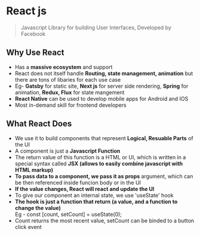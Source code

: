 # React js

> Javascript Library for building User Interfaces, Developed by Facebook

## Why Use React
* Has a **massive ecosystem** and support
* React does not itself handle **Routing, state management, animation** but there are tons of libaries for each use case
* Eg- **Gatsby** for static site, **Next js** for server side rendering, **Spring** for animation, **Redux, Flux** for state mangement
* **React Native** can be used to develop mobile apps for Android and IOS
* Most in-demand skill for frontend developers

## What React Does
* We use it to build components that represent **Logical, Resuable Parts** of the UI
* A component is just a **Javascript Function** 
* The return value of this function is a HTML or UI, which is written in a special syntax called **JSX (allows to easily combine javascript with HTML markup)**
* **To pass data to a component, we pass it as props** argument, which can be then referenced inside funcion body or in the UI
* **If the value changes, React will react and update the UI**
* To give our component an internal state, we use 'useState' hook
* **The hook is just a function that return (a value, and a function to change the value)**   
Eg - const [count, setCount] = useState(0);
* Count returns the most recent value, setCount can be binded to a button click event